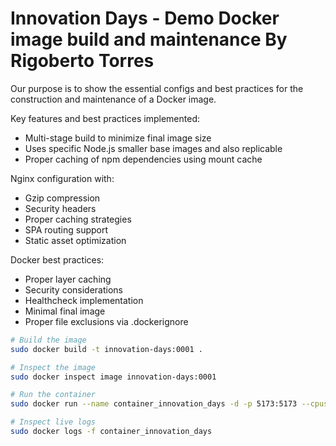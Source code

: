 # Innovation Days - Demo Docker image build and maintenance By Rigoberto Torres

Our purpose is to show the essential configs and best practices for the construction and maintenance of a Docker image.

Key features and best practices implemented:

- Multi-stage build to minimize final image size
- Uses specific Node.js smaller base images and also replicable
- Proper caching of npm dependencies using mount cache

Nginx configuration with:

- Gzip compression
- Security headers
- Proper caching strategies
- SPA routing support
- Static asset optimization

Docker best practices:

- Proper layer caching
- Security considerations
- Healthcheck implementation
- Minimal final image
- Proper file exclusions via .dockerignore

```sh
# Build the image
sudo docker build -t innovation-days:0001 .

# Inspect the image
sudo docker inspect image innovation-days:0001

# Run the container
sudo docker run --name container_innovation_days -d -p 5173:5173 --cpus=2 -m 2048m innovation-days:0001

# Inspect live logs
sudo docker logs -f container_innovation_days

```
